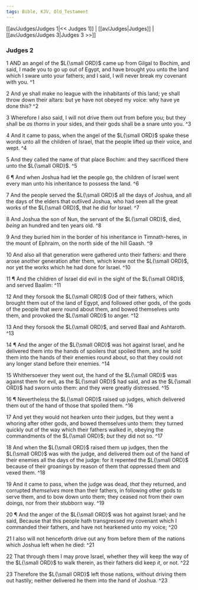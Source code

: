 ```yaml
---
tags: Bible, KJV, Old_Testament
---
```


[[av/Judges/Judges 1|<< Judges 1]] | [[av/Judges|Judges]] | [[av/Judges/Judges 3|Judges 3 >>]]

### Judges 2

1 AND an angel of the $L{\small ORD}$ came up from Gilgal to Bochim, and said, I made you to go up out of Egypt, and have brought you unto the land which I sware unto your fathers; and I said, I will never break my covenant with you. ^1

2 And ye shall make no league with the inhabitants of this land; ye shall throw down their altars: but ye have not obeyed my voice: why have ye done this? ^2

3 Wherefore I also said, I will not drive them out from before you; but they shall be _as_ _thorns_ in your sides, and their gods shall be a snare unto you. ^3

4 And it came to pass, when the angel of the $L{\small ORD}$ spake these words unto all the children of Israel, that the people lifted up their voice, and wept. ^4

5 And they called the name of that place Bochim: and they sacrificed there unto the $L{\small ORD}$. ^5

6 ¶ And when Joshua had let the people go, the children of Israel went every man unto his inheritance to possess the land. ^6

7 And the people served the $L{\small ORD}$ all the days of Joshua, and all the days of the elders that outlived Joshua, who had seen all the great works of the $L{\small ORD}$, that he did for Israel. ^7

8 And Joshua the son of Nun, the servant of the $L{\small ORD}$, died, _being_ an hundred and ten years old. ^8

9 And they buried him in the border of his inheritance in Timnath-heres, in the mount of Ephraim, on the north side of the hill Gaash. ^9

10 And also all that generation were gathered unto their fathers: and there arose another generation after them, which knew not the $L{\small ORD}$, nor yet the works which he had done for Israel. ^10

11 ¶ And the children of Israel did evil in the sight of the $L{\small ORD}$, and served Baalim: ^11

12 And they forsook the $L{\small ORD}$ God of their fathers, which brought them out of the land of Egypt, and followed other gods, of the gods of the people that _were_ round about them, and bowed themselves unto them, and provoked the $L{\small ORD}$ to anger. ^12

13 And they forsook the $L{\small ORD}$, and served Baal and Ashtaroth. ^13

14 ¶ And the anger of the $L{\small ORD}$ was hot against Israel, and he delivered them into the hands of spoilers that spoiled them, and he sold them into the hands of their enemies round about, so that they could not any longer stand before their enemies. ^14

15 Whithersoever they went out, the hand of the $L{\small ORD}$ was against them for evil, as the $L{\small ORD}$ had said, and as the $L{\small ORD}$ had sworn unto them: and they were greatly distressed. ^15

16 ¶ Nevertheless the $L{\small ORD}$ raised up judges, which delivered them out of the hand of those that spoiled them. ^16

17 And yet they would not hearken unto their judges, but they went a whoring after other gods, and bowed themselves unto them: they turned quickly out of the way which their fathers walked in, obeying the commandments of the $L{\small ORD}$; _but_ they did not so. ^17

18 And when the $L{\small ORD}$ raised them up judges, then the $L{\small ORD}$ was with the judge, and delivered them out of the hand of their enemies all the days of the judge: for it repented the $L{\small ORD}$ because of their groanings by reason of them that oppressed them and vexed them. ^18

19 And it came to pass, when the judge was dead, _that_ they returned, and corrupted _themselves_ more than their fathers, in following other gods to serve them, and to bow down unto them; they ceased not from their own doings, nor from their stubborn way. ^19

20 ¶ And the anger of the $L{\small ORD}$ was hot against Israel; and he said, Because that this people hath transgressed my covenant which I commanded their fathers, and have not hearkened unto my voice; ^20

21 I also will not henceforth drive out any from before them of the nations which Joshua left when he died: ^21

22 That through them I may prove Israel, whether they will keep the way of the $L{\small ORD}$ to walk therein, as their fathers did keep _it_, or not. ^22

23 Therefore the $L{\small ORD}$ left those nations, without driving them out hastily; neither delivered he them into the hand of Joshua. ^23
